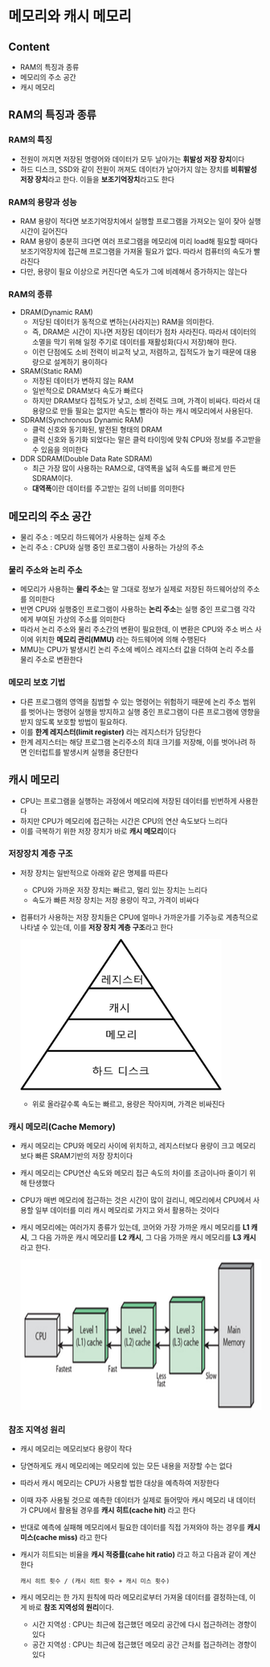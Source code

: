 # 메모리와 캐시 메모리

## Content
- RAM의 특징과 종류
- 메모리의 주소 공간
- 캐시 메모리

## RAM의 특징과 종류

### RAM의 특징
- 전원이 꺼지면 저장된 명령어와 데이터가 모두 날아가는 **휘발성 저장 장치**이다
- 하드 디스크, SSD와 같이 전원이 꺼져도 데이터가 날아가지 않는 장치를 **비휘발성 저장 장치**라고 한다. 이들을 **보조기억장치**라고도 한다

### RAM의 용량과 성능
- RAM 용량이 적다면 보조기억장치에서 실행할 프로그램을 가져오는 일이 잦아 실행 시간이 길어진다
- RAM 용량이 충분히 크다면 여러 프로그램을 메모리에 미리 load해 필요할 때마다 보조기억장치에 접근해 프로그램을 가져올 필요가 없다. 따라서 컴퓨터의 속도가 빨라진다
- 다만, 용량이 필요 이상으로 커진다면 속도가 그에 비례해서 증가하지는 않는다

### RAM의 종류
- DRAM(Dynamic RAM)
  - 저당된 데이터가 동적으로 변하는(사라지는) RAM을 의미한다. 
  - 즉, DRAM은 시간이 지나면 저장된 데이터가 점차 사라진다. 따라서 데이터의 소멸을 막기 위해 일정 주기로 데이터를 재활성화(다시 저장)해야 한다.
  - 이런 단점에도 소비 전력이 비교적 낮고, 저렴하고, 집적도가 높기 때문에 대용량으로 설계하기 용이하다
- SRAM(Static RAM)
  - 저장된 데이터가 변하지 않는 RAM
  - 일반적으로 DRAM보다 속도가 빠르다
  - 하지만 DRAM보다 집적도가 낮고, 소비 전력도 크며, 가격이 비싸다. 따라서 대용량으로 만들 필요는 없지만 속도는 빨라야 하는 캐시 메모리에서 사용된다.
- SDRAM(Synchronous Dynamic RAM)
  - 클럭 신호와 동기화된, 발전된 형태의 DRAM
  - 클럭 신호와 동기화 되었다는 말은 클럭 타이밍에 맞춰 CPU와 정보를 주고받을 수 있음을 의미한다
- DDR SDRAM(Double Data Rate SDRAM)
  - 최근 가장 많이 사용하는 RAM으로, 대역폭을 넓혀 속도를 빠르게 만든 SDRAM이다.
  - **대역폭**이란 데이터를 주고받는 길의 너비를 의미한다

## 메모리의 주소 공간
- 물리 주소 : 메모리 하드웨어가 사용하는 실제 주소
- 논리 주소 : CPU와 실행 중인 프로그램이 사용하는 가상의 주소

### 물리 주소와 논리 주소
- 메모리가 사용하는 **물리 주소**는 말 그대로 정보가 실제로 저장된 하드웨어상의 주소를 의미한다
- 반면 CPU와 실행중인 프로그램이 사용하는 **논리 주소**는 실행 중인 프로그램 각각에게 부여된 가상의 주소를 의미한다
- 따라서 논리 주소와 물리 주소간의 변환이 필요한데, 이 변환은 CPU와 주소 버스 사이에 위치한 **메모리 관리(MMU)** 라는 하드웨어에 의해 수행된다
- MMU는 CPU가 발생시킨 논리 주소에 베이스 레지스터 값을 더하여 논리 주소를 물리 주소로 변환한다

### 메모리 보호 기법
- 다른 프로그램의 영역을 침범할 수 있는 명령어는 위험하기 때문에 논리 주소 범위를 벗어나는 명령어 실행을 방지하고 실행 중인 프로그램이 다른 프로그램에 영향을 받지 않도록 보호할 방법이
필요하다.
- 이를 **한계 레지스터(limit register)** 라는 레지스터가 담당한다
- 한계 레지스터는 해당 프로그램 논리주소의 최대 크기를 저장해, 이를 벗어나려 하면 인터럽트를 발생시켜 실행을 중단한다

## 캐시 메모리
- CPU는 프로그램을 실행하는 과정에서 메모리에 저장된 데이터를 빈번하게 사용한다
- 하지만 CPU가 메모리에 접근하는 시간은 CPU의 연산 속도보다 느리다
- 이를 극복하기 위한 저장 장치가 바로 **캐시 메모리**이다

### 저장장치 계층 구조
- 저장 장치는 일반적으로 아래와 같은 명제를 따른다
  - CPU와 가까운 저장 장치는 빠르고, 멀리 있는 장치는 느리다
  - 속도가 빠른 저장 장치는 저장 용량이 작고, 가격이 비싸다
- 컴퓨터가 사용하는 저장 장치들은 CPU에 얼마나 가까운가를 기주능로 계층적으로 나타낼 수 있는데, 이를 **저장 장치 계층 구조**라고 한다   

  <img src="../src/MemoryHierarchy.png" width="400px" height="300px" title="MemoryHierarchy" alt="MemoryHierarchy"></img>
  - 위로 올라갈수록 속도는 빠르고, 용량은 작아지며, 가격은 비싸진다
  
### 캐시 메모리(Cache Memory)
- 캐시 메모리는 CPU와 메모리 사이에 위치하고, 레지스터보다 용량이 크고 메모리보다 빠른 SRAM기반의 저장 장치이다
- 캐시 메모리는 CPU연산 속도와 메모리 접근 속도의 차이를 조금이나마 줄이기 위해 탄생했다
- CPU가 매번 메모리에 접근하는 것은 시간이 많이 걸리니, 메모리에서 CPU에서 사용할 일부 데이터를 미리 캐시 메모리로 가지고 와서 활용하는 것이다
- 캐시 메모리에는 여러가지 종류가 있는데, 코어와 가장 가까운 캐시 메모리를 **L1 캐시**, 그 다음 가까운 캐시 메모리를 **L2 캐시**, 그 다음 가까운 캐시 메모리를 **L3 캐시**
라고 한다.   

  <img src="../src/cache-memory.jpg" width="550px" height="300px" title="cache" alt="cache"></img>

### 참조 지역성 원리
- 캐시 메모리는 메모리보다 용량이 작다
- 당연하게도 캐시 메모리에는 메모리에 있는 모든 내용을 저장할 수는 없다
- 따라서 캐시 메모리는 CPU가 사용할 법한 대상을 예측하여 저장한다
- 이때 자주 사용될 것으로 예측한 데이터가 실제로 들어맞아 캐시 메모리 내 데이터가 CPU에서 활용될 경우를 **캐시 히트(cache hit)** 라고 한다
- 반대로 예측에 실패해 메모리에서 필요한 데이터를 직접 가져와야 하는 경우를 **캐시 미스(cache miss)** 라고 한다
- 캐시가 히트되는 비율을 **캐시 적중률(cahe hit ratio)** 라고 하고 다음과 같이 계산한다   

  ```
  캐시 히트 횟수 / (캐시 히트 횟수 + 캐시 미스 횟수)
  ```
- 캐시 메모리는 한 가지 원칙에 따라 메모리로부터 가져올 데이터를 결정하는데, 이게 바로 **참조 지역성의 원리**이다.
  - 시간 지역성 : CPU는 최근에 접근했던 메모리 공간에 다시 접근하려는 경향이 있다
  - 공간 지역성 : CPU는 최근에 접근했던 메모리 공간 근처를 접근하려는 경향이 있다
